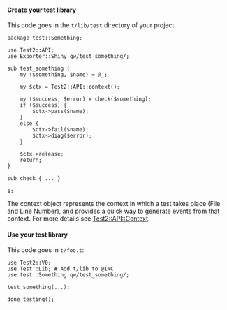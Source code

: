 #### Create your test library

This code goes in the `t/lib/test` directory of your project.

    package test::Something;

    use Test2::API;
    use Exporter::Shiny qw/test_something/;

    sub test_something {
        my ($something, $name) = @_;

        my $ctx = Test2::API::context();

        my ($success, $error) = check($something);
        if ($success) {
            $ctx->pass($name);
        }
        else {
            $ctx->fail($name);
            $ctx->diag($error);
        }

        $ctx->release;
        return;
    }

    sub check { ... }
    
    1;

The context object represents the context in which a test takes place (File and
Line Number), and provides a quick way to generate events from that context.
For more details see
[Test2::API::Context](https://metacpan.org/pod/Test2::API::Context).

#### Use your test library

This code goes in `t/foo.t`:

    use Test2::V0;
    use Test::Lib; # Add t/lib to @INC
    use test::Something qw/test_something/;

    test_something(...);

    done_testing();
    
